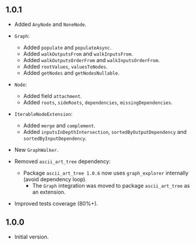 ## 1.0.1

- Added `AnyNode` and `NoneNode`.
- `Graph`:
  - Added `populate` and `populateAsync`.
  - Added `walkOutputsFrom` and `walkInputsFrom`.
  - Added `walkOutputsOrderFrom` and `walkInputsOrderFrom`.
  - Added `rootValues`, `valuesToNodes`.
  - Added `getNodes` and `getNodesNullable`.
- `Node`:
  - Added field `attachment`.
  - Added `roots`, `sideRoots`, `dependencies`, `missingDependencies`.
- `IterableNodeExtension`:
  - Added `merge` and `complement`.
  - Added `inputsInDepthIntersection`, `sortedByOutputDependency` and `sortedByInputDependency`.
- New `GraphWalker`.

- Removed `ascii_art_tree` dependency:
  - Package `ascii_art_tree 1.0.6` now uses `graph_explorer` internally (avoid dependency loop).
      - The `Graph` integration was moved to package `ascii_art_tree` as an extension.

- Improved tests coverage (80%+).

## 1.0.0

- Initial version.
